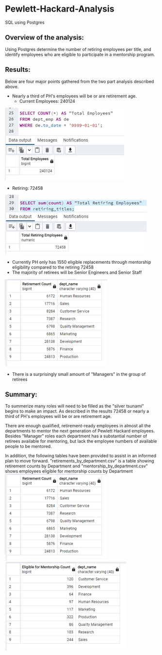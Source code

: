 # Pewlett-Hackard-Analysis
SQL using Postgres

## Overview of the analysis:
Using Postgres determine the number of retiring employees per title, and identify employees who are eligible to participate in a mentorship program.

## Results:
Below are four major points gathered from the two part analysis described above.
- Nearly a third of PH's employees will be or are retirement age. 
  - Current Employees: 240124

![image_name](Resources/Total_Current_Employees.png)

  - Retiring: 72458

![image_name](Resources/Total_Retiring_Employees.png)

- Currently PH only has 1550 eligible replacements through mentorship eligibility compared to the retiring 72458
- The majority of retirees will be Senior Engineers and Senior Staff

![image_name](Resources/retirements_by_department.png)

- There is a surprisingly small amount of "Managers" in the group of retirees

## Summary:
To summerize many roles will need to be filled as the "silver tsunami" begins to make an impact. As described in the results 72458 or nearly a third of PH's employees will be or are retirement age.

There are enough qualified, retirement-ready employees in almost all the departments to mentor the next generation of Pewlett Hackard employees. Besides "Manager" roles each department has a substantial number of retirees available for mentoring, but lack the employee numbers of available people to be mentored.

In addition, the following tables have been provided to assist in an informed plan to move forward. "retirements_by_department.csv" is a table showing retirement counts by Department and "mentorship_by_department.csv" shows employees eligible for mentorship counts by Department
![image_name](Resources/retirements_by_department.png) ![image_name](Resources/mentorship_by_department.png)
